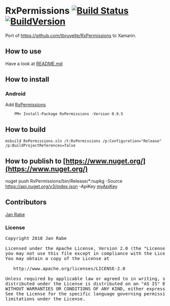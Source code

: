 # RxPermissions [![Build Status](https://www.bitrise.io/app/9ce2f028d01c6c1f/status.svg?token=X-RCNlnJoO5-LhFd7vcq1Q&branch=master)](https://www.bitrise.io/app/9ce2f028d01c6c1f) [![BuildVersion](https://buildstats.info/nuget/RxPermissions)](https://www.nuget.org/packages/RxPermissions/)

Port of https://github.com/tbruyelle/RxPermissions to Xamarin.

## How to use

Have a look at [README.md](https://github.com/tbruyelle/RxPermissions/blob/master/README.md)

## How to install

### Android

Add [RxPermissions](https://www.nuget.org/packages/RxPermissions)

        PM> Install-Package RxPermissions -Version 0.9.5

## How to build

    msbuild RxPermissions.sln /t:RxPermissions /p:Configuration="Release" /p:BuildProjectReferences=false

## How to publish to [https://www.nuget.org/](https://www.nuget.org/)

nuget push RxPermissions/bin/Release/*.nupkg -Source https://api.nuget.org/v3/index.json -ApiKey [myApiKey](https://www.nuget.org/account/apikeys)

## Contributors

[Jan Rabe](jan.rabe@kibotu.net)

### License
<pre>
Copyright 2018 Jan Rabe

Licensed under the Apache License, Version 2.0 (the "License");
you may not use this file except in compliance with the License.
You may obtain a copy of the License at

   http://www.apache.org/licenses/LICENSE-2.0

Unless required by applicable law or agreed to in writing, software
distributed under the License is distributed on an "AS IS" BASIS,
WITHOUT WARRANTIES OR CONDITIONS OF ANY KIND, either express or implied.
See the License for the specific language governing permissions and
limitations under the License.
</pre>
